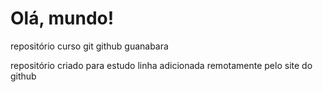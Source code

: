 # Olá, mundo!
 repositório curso git github guanabara

 repositório criado para estudo 
linha adicionada remotamente pelo site do github
